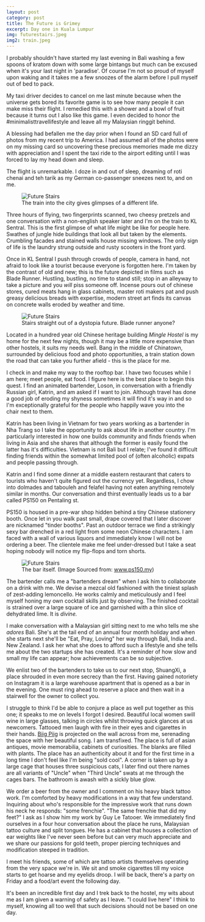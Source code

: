 ```yaml
---
layout: post
category: post
title: The Future is Grimey
excerpt: Day one in Kuala Lumpur
img: futurestairs.jpeg
img2: train.jpeg
---
```


I probably shouldn't have started my last evening in Bali washing a few spoons of kratom down with some large bintangs but much can be excused when it's your last night in 'paradise'. Of course I'm not so proud of myself upon waking and it takes me a few snoozes of the alarm before I pull myself out of bed to pack.

My taxi driver decides to cancel on me last minute because when the universe gets bored its favorite game is to see how many people it can make miss their flight. I remedied this with a shower and a bowl of fruit because it turns out I also like this game. I even decided to honor the #minimalisttravellifestyle and leave all my Malaysian ringgit behind.

A blessing had befallen me the day prior when I found an SD card full of photos from my recent trip to America. I had assumed all of the photos were on my missing card so uncovering these precious memories made me dizzy with appreciation and I spent the taxi ride to the airport editing until I was forced to lay my head down and sleep.

The flight is unremarkable. I doze in and out of sleep, dreaming of roti chenai and teh tarik as my German co-passenger sneezes next to, and on me.

<figure>
  <img src="{{site.url}}/images/train.jpeg" class="imgWide" alt="Future Stairs"/>
  <figcaption>The train into the city gives glimpses of a different life.</figcaption>
</figure>

Three hours of flying, two fingerprints scanned, two cheesy pretzels and one conversation with a non-english speaker later and I'm on the train to KL Sentral. This is the first glimpse of what life might be like for people here. Swathes of jungle hide buildings that look all but taken by the elements. Crumbling facades and stained walls house missing windows. The only sign of life is the laundry strung outside and rusty scooters in the front yard. 

Once in KL Sentral I push through crowds of people, camera in hand, not afraid to look like a tourist because everyone is forgotten here. I'm taken by the contrast of old and new; this is the future depicted in films such as Blade Runner. Hustling, bustling, no time to stand still; stop in an alleyway to take a picture and you _will_ piss someone off. Incense pours out of chinese stores, cured meats hang in glass cabinets, master roti makers pat and push greasy delicious breads with expertise, modern street art finds its canvas on concrete walls eroded by weather and time.

<figure>
  <img src="{{site.url}}/images/futurestairs.jpeg" class="imgWide" alt="Future Stairs"/>
  <figcaption>Stairs straight out of a dystopia future. Blade runner anyone?</figcaption>
</figure>


Located in a hundred year old Chinese heritage building *Mingle Hostel* is my home for the next few nights, though it may be a little more expensive than other hostels, it suits my needs well. Bang in the middle of Chinatown, surrounded by delicious food and photo opportunities, a train station down the road that can take you further afield - this is the place for me.

I check in and make my way to the rooftop bar. I have two focuses while I am here; meet people, eat food. I figure here is the best place to begin this quest. I find an animated bartender, Loson, in conversation with a friendly Russian girl, Katrin, and am asked if I want to join. Although travel has done a good job of eroding my shyness sometimes it will find it's way in and so I'm exceptionally grateful for the people who happily wave you into the chair next to them.

Katrin has been living in Vietnam for two years working as a bartender in Nha Trang so I take the opportunity to ask about life in another country. I'm particularly interested in how one builds community and finds friends when living in Asia and she shares that although the former is easily found the latter has it's difficulties. Vietnam is not Bali but I relate; I've found it difficult finding friends within the somewhat limited pool of (often alcoholic) expats and people passing through.

Katrin and I find some dinner at a middle eastern restaurant that caters to tourists who haven't quite figured out the currency yet. Regardless, I chow into dolmades and tabouleh and felafel having not eaten anything remotely similar in months. Our conversation and thirst eventually leads us to a bar called PS150 on Pentaling st. 

PS150 is housed in a pre-war shop hidden behind a tiny Chinese stationery booth. Once let in you walk past small, drape covered  that I later discover are nicknamed "tinder booths". Past an outdoor terrace we find a strikingly sexy bar drenched in a red light from some neon Chinese characters. I am faced with a wall of various liquors and immediately know I will not be ordering a beer. The clientele make me feel under-dressed but I take a seat hoping nobody will notice my flip-flops and torn shorts.

<figure>
  <img src="http://res.cloudinary.com/hrscywv4p/image/upload/c_limit,fl_lossy,h_9000,w_1920,f_auto,q_auto/v1/808368/NR9A5722_hjo9w9.jpg" class="imgWide" alt="Future Stairs"/>
  <figcaption>The bar itself. (Image Sourced from: <a href="http://www.ps150.my">www.ps150.my</a>)</figcaption>
</figure>

The bartender calls me a "bartenders dream" when I ask him to collaborate on a drink with me. We devise a mezcal old fashioned with the tiniest splash of zest-adding lemoncello. He works calmly and meticulously and I feel myself honing my own cocktail skills just by observing. The finished cocktail is strained over a large square of ice and garnished with a thin slice of dehydrated lime. It is *divine.*

I make conversation with a Malaysian girl sitting next to me who tells me she *adores* Bali. She's at the tail end of an annual four month holiday and when she starts next she'll be "Eat, Pray, Loving" her way through Bali, India and.. New Zealand. I ask her what she does to afford such a lifestyle and she tells me about the two startups she has created. It's a reminder of how slow and small my life can appear; how achievements can be so subjective.

We enlist two of the bartenders to take us to our next stop, ShuangXi, a place shrouded in even more secrecy than the first. Having gained notoriety on Instagram it is a large warehouse apartment that is opened as a bar in the evening. One must ring ahead to reserve a place and then wait in a stairwell for the owner to collect you.

I struggle to think I'd be able to conjure a place as well put together as this one; it speaks to me on levels I forgot I desired. Beautiful local women swill wine in large glasses, talking in circles whilst throwing quick glances at us newcomers. Tattooed men laugh with fire in their eyes and cigarettes in their hands. <a href="https://www.youtube.com/watch?v=4-M3-Y7_I54">Biig Piig</a> is projected on the wall across from me, serenading the space with her beautiful song. I am transfixed. The place is full of asian antiques, movie memorabilia, cabinets of curiosities. The blanks are filled with plants. The place has an authenticity about it and for the first time in a long time I don't feel like I'm being "sold cool". A corner is taken up by a large cage that houses three suspicious cats, I later find out there names are all variants of "Uncle" when "Third Uncle" swats at me through the cages bars. The bathroom is awash with a sickly blue glow.

We order a beer from the owner and I comment on his heavy black tattoo work. I'm comforted by heavy modifications in a way that few understand. Inquiring about who's responsible for the impressive work that runs down his neck he responds: "some frenchie". "The same frenchie that did my feet?" I ask as I show him my work by Guy Le Tatooer. We immediately find ourselves in a four hour conversation about the place he runs, Malaysian tattoo culture and split tongues. He has a cabinet that houses a collection of ear weights like I've never seen before but can very much appreciate and we share our passions for gold teeth, proper piercing techniques and modification steeped in tradition.

I meet his friends, some of which are tattoo artists themselves operating from the very space we're in. We sit and smoke cigarettes till my voice starts to get hoarse and my eyelids droop. I will be back, there's a party on Friday and a food/art event the following day.

It's been an incredible first day and I trek back to the hostel, my wits about me as I am given a warning of safety as I leave. "I could live here" I think to myself, knowing all too well that such decisions should not be based on one day.
